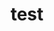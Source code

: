 ---
layout: profile
title : test
Name: Tushar Malik
University: Amity University
City: New Delhi
Country: India
Bio:  
Favourite-Programming-Languages: TypeScript, Go, V
Interests-Outside-Of-Tech: Photography, Music, Travel
GitHub: ditsuke
LinkedIn: mtushar00
Twitter: ditsuke00
Image: https://drive.google.com/open?id=1AG4tFypyvkMCCcqKCp1vyh3dTRorNOi3
Resume: https://drive.google.com/open?id=1E_GuGeYYbatBegk6wYCNug1uNebz0HcI
---